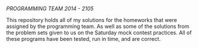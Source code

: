 
*PROGRAMMING TEAM 2014 - 2105*

This repository holds all of my solutions for the homeworks that were assigned by the programming team. As well as some of the solutions from the problem sets given to us on the Saturday mock contest practices. All of these programs have been tested, run in time, and are correct.
